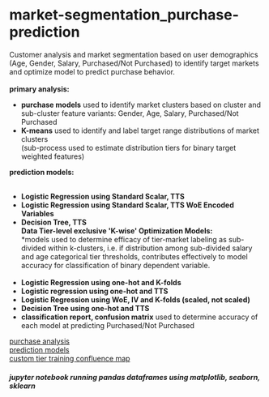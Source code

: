 # market-segmentation_purchase-prediction

Customer analysis and market segmentation based on user demographics (Age, Gender, Salary, Purchased/Not Purchased) to identify target markets and optimize model to predict purchase behavior. 
<br><br>
<b>primary analysis:</b><br>
<ul>
<li><b>purchase models</b> used to identify market clusters based on cluster and sub-cluster feature variants: Gender, Age, Salary, Purchased/Not Purchased<br> </li>
<li><b>K-means</b> used to identify and label target range distributions of market clusters<br> </li> (sub-process used to estimate distribution tiers for binary target weighted features) 
</ul>
<b>prediction models:</b><br><br>
<ul>
<li><b>Logistic Regression using Standard Scalar, TTS</b> 
<li><b>Logistic Regression using Standard Scalar, TTS WoE Encoded Variables</b> </li>
<li><b>Decision Tree, TTS</b> 
<br>
<b>Data Tier-level exclusive 'K-wise' Optimization Models:</b>
<br>*models used to determine efficacy of tier-market labeling as sub-divided within k-clusters, i.e. if distribution among sub-divided salary and age categorical tier thresholds, contributes effectively to model accuracy for classification of binary dependent variable.<br><br>
<li><b>Logistic Regression using one-hot and K-folds</b></li> 
<li><b>Logistic regression using one-hot and TTS</b> 
<li><b>Logistic Regression using WoE, IV and K-folds (scaled, not scaled)</b> 
<li><b>Decision Tree using one-hot and TTS</b> 
<li><b>classification report, confusion matrix</b> used to determine accuracy of each model at predicting Purchased/Not Purchased <br> </li>
</ul>

<a href="https://github.com/cspence001/market-segmentation_purchase-prediction
/blob/main/notebooks/purchase_models.ipynb">purchase analysis</a>
<br>
<a href="https://github.com/cspence001/market-segmentation_purchase-prediction
/blob/main/notebooks/log-regression_k-folds.ipynb">prediction models</a>
<br>
<a href="https://github.com/cspence001/market-segmentation_purchase-prediction/blob/main/Resources/Models_Results.docx">custom tier training confluence map</a>
<br>
<h5>jupyter notebook running pandas dataframes using matplotlib, seaborn, sklearn</h5>

